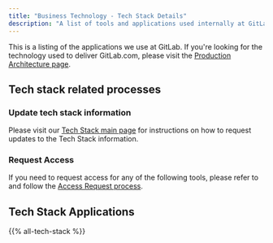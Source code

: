 ```yaml
---
title: "Business Technology - Tech Stack Details"
description: "A list of tools and applications used internally at GitLab and how to access them."
---
```


This is a listing of the applications we use at GitLab. If you're looking for the technology used to deliver GitLab.com, please visit the [Production Architecture page](/handbook/engineering/infrastructure/production/architecture/).

## Tech stack related processes

### Update tech stack information

Please visit our [Tech Stack main page](/handbook/business-technology/tech-stack-applications/#tech-stack-updates) for instructions on how to request updates to the Tech Stack information.

### Request Access

If you need to request access for any of the following tools, please refer to and follow the [Access Request process](/handbook/it/end-user-services/onboarding-access-requests/access-requests/).

## Tech Stack Applications

{{% all-tech-stack %}}
